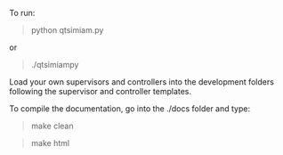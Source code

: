 To run: 

> python qtsimiam.py

or

> ./qtsimiampy

Load your own supervisors and controllers into the development folders following the supervisor and controller templates.

To compile the documentation, go into the ./docs folder and type:

> make clean

> make html


